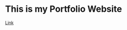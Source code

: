 <h1>This is my Portfolio Website</h1>
<a href="https://jdevshivamgarg.github.io/Portfolio-Website/">Link</a>
